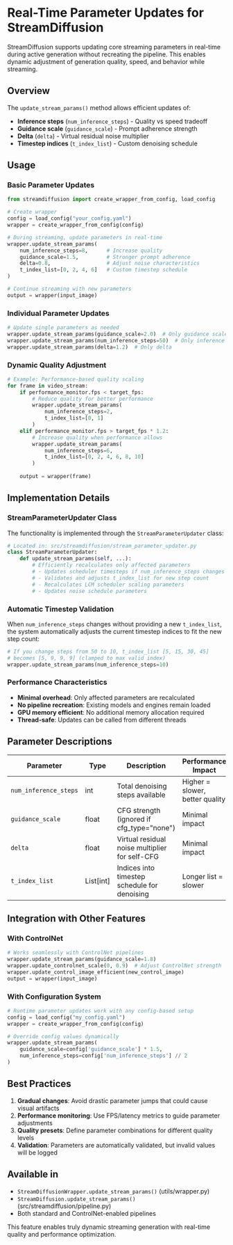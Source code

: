 # Real-Time Parameter Updates for StreamDiffusion

StreamDiffusion supports updating core streaming parameters in real-time during active generation without recreating the pipeline. This enables dynamic adjustment of generation quality, speed, and behavior while streaming.

## Overview

The `update_stream_params()` method allows efficient updates of:
- **Inference steps** (`num_inference_steps`) - Quality vs speed tradeoff
- **Guidance scale** (`guidance_scale`) - Prompt adherence strength  
- **Delta** (`delta`) - Virtual residual noise multiplier
- **Timestep indices** (`t_index_list`) - Custom denoising schedule

## Usage

### Basic Parameter Updates

```python
from streamdiffusion import create_wrapper_from_config, load_config

# Create wrapper
config = load_config("your_config.yaml")
wrapper = create_wrapper_from_config(config)

# During streaming, update parameters in real-time
wrapper.update_stream_params(
    num_inference_steps=8,      # Increase quality
    guidance_scale=1.5,         # Stronger prompt adherence
    delta=0.8,                  # Adjust noise characteristics
    t_index_list=[0, 2, 4, 6]   # Custom timestep schedule
)

# Continue streaming with new parameters
output = wrapper(input_image)
```

### Individual Parameter Updates

```python
# Update single parameters as needed
wrapper.update_stream_params(guidance_scale=2.0)  # Only guidance scale
wrapper.update_stream_params(num_inference_steps=50)  # Only inference steps
wrapper.update_stream_params(delta=1.2)  # Only delta
```

### Dynamic Quality Adjustment

```python
# Example: Performance-based quality scaling
for frame in video_stream:
    if performance_monitor.fps < target_fps:
        # Reduce quality for better performance
        wrapper.update_stream_params(
            num_inference_steps=2,
            t_index_list=[0, 1]
        )
    elif performance_monitor.fps > target_fps * 1.2:
        # Increase quality when performance allows
        wrapper.update_stream_params(
            num_inference_steps=6,
            t_index_list=[0, 2, 4, 6, 8, 10]
        )
    
    output = wrapper(frame)
```

## Implementation Details

### StreamParameterUpdater Class

The functionality is implemented through the `StreamParameterUpdater` class:

```python
# Located in: src/streamdiffusion/stream_parameter_updater.py
class StreamParameterUpdater:
    def update_stream_params(self, ...):
        # Efficiently recalculates only affected parameters
        # - Updates scheduler timesteps if num_inference_steps changes
        # - Validates and adjusts t_index_list for new step count
        # - Recalculates LCM scheduler scaling parameters
        # - Updates noise schedule parameters
```

### Automatic Timestep Validation

When `num_inference_steps` changes without providing a new `t_index_list`, the system automatically adjusts the current timestep indices to fit the new step count:

```python
# If you change steps from 50 to 10, t_index_list [5, 15, 30, 45] 
# becomes [5, 9, 9, 9] (clamped to max valid index)
wrapper.update_stream_params(num_inference_steps=10)
```

### Performance Characteristics

- **Minimal overhead**: Only affected parameters are recalculated
- **No pipeline recreation**: Existing models and engines remain loaded
- **GPU memory efficient**: No additional memory allocation required
- **Thread-safe**: Updates can be called from different threads

## Parameter Descriptions

| Parameter | Type | Description | Performance Impact |
|-----------|------|-------------|-------------------|
| `num_inference_steps` | int | Total denoising steps available | Higher = slower, better quality |
| `guidance_scale` | float | CFG strength (ignored if cfg_type="none") | Minimal impact |
| `delta` | float | Virtual residual noise multiplier for self-CFG | Minimal impact |
| `t_index_list` | List[int] | Indices into timestep schedule for denoising | Longer list = slower |

## Integration with Other Features

### With ControlNet

```python
# Works seamlessly with ControlNet pipelines
wrapper.update_stream_params(guidance_scale=1.8)
wrapper.update_controlnet_scale(0, 0.9)  # Adjust ControlNet strength
wrapper.update_control_image_efficient(new_control_image)
output = wrapper(input_image)
```

### With Configuration System

```python
# Runtime parameter updates work with any config-based setup
config = load_config("my_config.yaml")
wrapper = create_wrapper_from_config(config)

# Override config values dynamically
wrapper.update_stream_params(
    guidance_scale=config['guidance_scale'] * 1.5,
    num_inference_steps=config['num_inference_steps'] // 2
)
```

## Best Practices

1. **Gradual changes**: Avoid drastic parameter jumps that could cause visual artifacts
2. **Performance monitoring**: Use FPS/latency metrics to guide parameter adjustments
3. **Quality presets**: Define parameter combinations for different quality levels
4. **Validation**: Parameters are automatically validated, but invalid values will be logged

## Available in

- `StreamDiffusionWrapper.update_stream_params()` (utils/wrapper.py)
- `StreamDiffusion.update_stream_params()` (src/streamdiffusion/pipeline.py)
- Both standard and ControlNet-enabled pipelines

This feature enables truly dynamic streaming generation with real-time quality and performance optimization. 